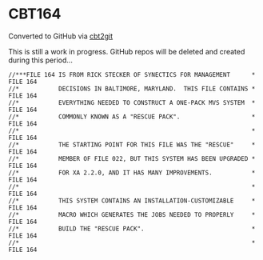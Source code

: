 # CBT164
Converted to GitHub via [cbt2git](https://github.com/wizardofzos/cbt2git)

This is still a work in progress. GitHub repos will be deleted and created during this period...

```
//***FILE 164 IS FROM RICK STECKER OF SYNECTICS FOR MANAGEMENT      *   FILE 164
//*           DECISIONS IN BALTIMORE, MARYLAND.  THIS FILE CONTAINS *   FILE 164
//*           EVERYTHING NEEDED TO CONSTRUCT A ONE-PACK MVS SYSTEM  *   FILE 164
//*           COMMONLY KNOWN AS A "RESCUE PACK".                    *   FILE 164
//*                                                                 *   FILE 164
//*           THE STARTING POINT FOR THIS FILE WAS THE "RESCUE"     *   FILE 164
//*           MEMBER OF FILE 022, BUT THIS SYSTEM HAS BEEN UPGRADED *   FILE 164
//*           FOR XA 2.2.0, AND IT HAS MANY IMPROVEMENTS.           *   FILE 164
//*                                                                 *   FILE 164
//*           THIS SYSTEM CONTAINS AN INSTALLATION-CUSTOMIZABLE     *   FILE 164
//*           MACRO WHICH GENERATES THE JOBS NEEDED TO PROPERLY     *   FILE 164
//*           BUILD THE "RESCUE PACK".                              *   FILE 164
//*                                                                 *   FILE 164
```
